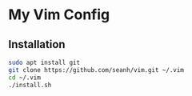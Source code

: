 My Vim Config
=============

Installation
------------

```bash
sudo apt install git
git clone https://github.com/seanh/vim.git ~/.vim
cd ~/.vim
./install.sh
```
